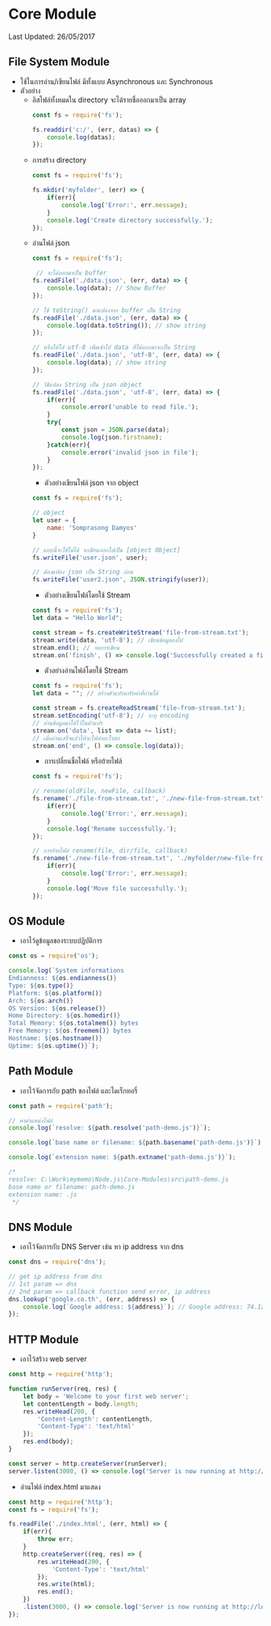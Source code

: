 # Core Module #
Last Updated: 26/05/2017


## File System Module ##
- ใช้ในการอ่าน/เขียนไฟล์ มีทั้งแบบ Asynchronous และ Synchronous
- ตัวอย่าง
  - ลิสไฟล์ทั้งหมดใน directory จะได้รายชื่อออกมาเป็น array
    ```javascript
    const fs = require('fs');

    fs.readdir('c:/', (err, datas) => {
        console.log(datas);
    });
    ``` 
  - การสร้าง directory
    ```javascript
    const fs = require('fs');

    fs.mkdir('myfolder', (err) => {
        if(err){
            console.log('Error:', err.message);
        }
        console.log('Create directory successfully.');
    });
    ```  
  - อ่านไฟล์ json
    ```javascript
    const fs = require('fs');

     // จะได้ออกมาเป็น buffer
    fs.readFile('./data.json', (err, data) => {       
        console.log(data); // Show Buffer
    });

    // ใช้ toString() มาแปลงจาก buffer เป็น String
    fs.readFile('./data.json', (err, data) => {
        console.log(data.toString()); // show string
    });

    // หรือให้ใส่ utf-8 เพิ่มเข้าไป data ที่ได้ออกมาจะเป็น String
    fs.readFile('./data.json', 'utf-8', (err, data) => {
        console.log(data); // show string
    });

    // วิธีแปลง String เป็น json object
    fs.readFile('./data.json', 'utf-8', (err, data) => {
        if(err){
            console.error('unable to read file.');
        }
        try{
            const json = JSON.parse(data);
            console.log(json.firstname);
        }catch(err){
            console.error('invalid json in file');
        }
    }); 
    ```
    - ตัวอย่างเขียนไฟล์ json จาก object
    ```javascript
    const fs = require('fs');

    // object
    let user = {
        name: 'Somprasong Damyos'
    }

    // แบบนี้จะใช้ไม่ได้ จะเขียนออกไปเป็น [object Object]
    fs.writeFile('user.json', user);

    // ต้องแปลง json เป็น String ก่อน
    fs.writeFile('user2.json', JSON.stringify(user));    
    ```
    - ตัวอย่างเขียนไฟล์โดยใช้ Stream
    ```javascript
    const fs = require('fs');
    let data = "Hello World";

    const stream = fs.createWriteStream('file-from-stream.txt');
    stream.write(data, 'utf-8'); // เขียนข้อมูลลงไป
    stream.end(); // จบการเขียน
    stream.on('finish', () => console.log('Successfully created a file.'));
    ```
    - ตัวอย่างอ่านไฟล์โดยใช้ Stream
    ```javascript
    const fs = require('fs');
    let data = ""; // สร้างตัวแปรมารับค่าที่อ่านได้

    const stream = fs.createReadStream('file-from-stream.txt');
    stream.setEncoding('utf-8'); // ระบุ encoding
    // อ่านข้อมูลมาใส่ไว้ในตัวแปร
    stream.on('data', list => data += list);
    // เมื่ออ่านเสร็จแล้วให้จะให้ทำอะไรต่อ
    stream.on('end', () => console.log(data));
    ```
    - การเปลี่ยนชื่อไฟล์ หรือย้ายไฟล์
    ```javascript
    const fs = require('fs');
    
    // rename(oldFile, newFile, callback)
    fs.rename('./file-from-stream.txt', './new-file-from-stream.txt', err => {
        if(err){
            console.log('Error:', err.message);
        }
        console.log('Rename successfully.');
    });

    // การย้ายไฟล์ rename(file, dir/file, callback)
    fs.rename('./new-file-from-stream.txt', './myfolder/new-file-from-stream.txt', err => {
        if(err){
            console.log('Error:', err.message);
        }
        console.log('Move file successfully.');
    });
    ```
    
## OS Module ##
- เอาไว้ดูข้อมูลของระบบปฎิบัติการ
```javascript
const os = require('os');

console.log(`System informations
Endianness: ${os.endianness()}
Type: ${os.type()}
Platform: ${os.platform()}
Arch: ${os.arch()}
OS Version: ${os.release()}
Home Directory: ${os.homedir()}
Total Memory: ${os.totalmem()} bytes
Free Memory: ${os.freemem()} bytes
Hostname: ${os.hostname()}
Uptime: ${os.uptime()}`);
```

## Path Module ##
- เอาไว้จัดการกับ path ของไฟล์ และไดเร็กทอรี่
```javascript
const path = require('path');

// หาตำแหน่งไฟล์
console.log(`resolve: ${path.resolve('path-demo.js')}`);

console.log(`base name or filename: ${path.basename('path-demo.js')}`);

console.log(`extension name: ${path.extname('path-demo.js')}`);

/*
resolve: C:\Work\mymemo\Node.js\Core-Modules\src\path-demo.js
base name or filename: path-demo.js
extension name: .js
 */
```

## DNS Module ##
- เอาไว้จัดการกับ DNS Server เช่น หา ip address จาก dns
```javascript
const dns = require('dns');

// get ip address from dns
// 1st param => dns
// 2nd param => callback function send error, ip address
dns.lookup('google.co.th', (err, address) => {
    console.log(`Google address: ${address}`); // Google address: 74.125.200.94
});
```

## HTTP Module ##
- เอาไว้สร้าง web server
```javascript
const http = require('http');

function runServer(req, res) {
    let body = 'Welcome to your first web server';
    let contentLength = body.length;
    res.writeHead(200, {
        'Content-Length': contentLength,
        'Content-Type': 'text/html'
    });
    res.end(body);
}

const server = http.createServer(runServer);
server.listen(3000, () => console.log('Server is now running at http://localhost:3000'));
```
- อ่านไฟล์ index.html มาแสดง
```javascript
const http = require('http');
const fs = require('fs');

fs.readFile('./index.html', (err, html) => {
    if(err){
        throw err;
    }
    http.createServer((req, res) => {
        res.writeHead(200, {
            'Content-Type': 'text/html'
        });
        res.write(html);
        res.end();
    })
    .listen(3000, () => console.log('Server is now running at http://localhost:3000'));
});
```